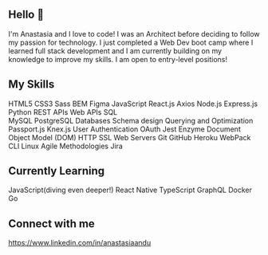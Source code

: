 ## Hello 👋

I'm Anastasia and I love to code! 
I was an Architect before deciding to follow my passion for technology. 
I just completed a Web Dev boot camp where I learned full stack development and I am currently building on my knowledge to improve my skills. 
I am open to entry-level positions!

## My Skills

HTML5 
CSS3 
Sass
BEM 
Figma
JavaScript
React.js
Axios
Node.js
Express.js
Python
REST APIs
Web APIs
SQL  
MySQL
PostgreSQL 
Databases Schema design
Querying and Optimization
Passport.js
Knex.js
User Authentication
OAuth 
Jest
Enzyme
Document Object Model (DOM) 
HTTP
SSL
Web Servers
Git
GitHub
Heroku
WebPack 
CLI 
Linux
Agile Methodologies
Jira

## Currently Learning

JavaScript(diving even deeper!)
React Native
TypeScript
GraphQL
Docker
Go

## Connect with me

https://www.linkedin.com/in/anastasiaandu 

<!--
**anastasiaandu/anastasiaandu** is a ✨ _special_ ✨ repository because its `README.md` (this file) appears on your GitHub profile.

Here are some ideas to get you started:

- 🔭 I’m currently working on ...
- 🌱 I’m currently learning ...
- 👯 I’m looking to collaborate on ...
- 🤔 I’m looking for help with ...
- 💬 Ask me about ...
- 📫 How to reach me: ...
- 😄 Pronouns: ...
- ⚡ Fun fact: ...
-->
